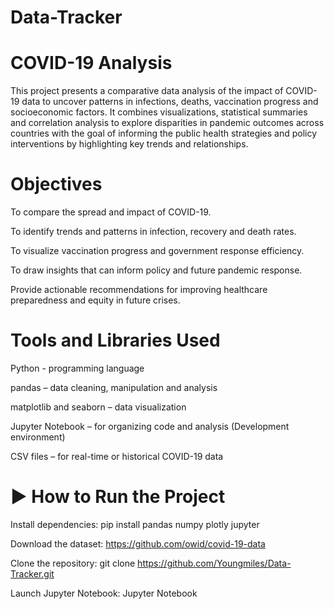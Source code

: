 # Data-Tracker

# COVID-19 Analysis
This project presents a comparative data analysis of the impact of COVID-19 data to uncover patterns in infections, deaths, vaccination progress and socioeconomic factors.
It combines visualizations, statistical summaries and correlation analysis to explore disparities in pandemic outcomes across countries with the goal of informing the public health strategies and policy interventions by highlighting key trends and relationships.

#  Objectives
To compare the spread and impact of COVID-19.

To identify trends and patterns in infection, recovery and death rates.

To visualize vaccination progress and government response efficiency.

To draw insights that can inform policy and future pandemic response.

Provide actionable recommendations for improving healthcare preparedness and equity in future crises.

# Tools and Libraries Used
Python -  programming language

pandas – data cleaning, manipulation and analysis

matplotlib and seaborn – data visualization

Jupyter Notebook – for organizing code and analysis (Development environment)

CSV files – for real-time or historical COVID-19 data 


# ▶ How to Run the Project

Install dependencies:
pip install pandas numpy plotly jupyter

Download the dataset: 
https://github.com/owid/covid-19-data

Clone the repository:
git clone https://github.com/Youngmiles/Data-Tracker.git

Launch Jupyter Notebook:
Jupyter Notebook
